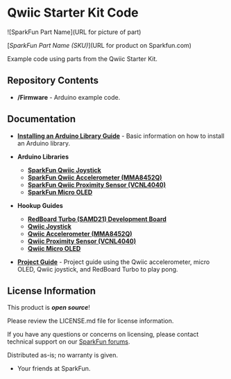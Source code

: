 Qwiic Starter Kit Code
========================================


![SparkFun Part Name](URL for picture of part)

[*SparkFun Part Name (SKU)*](URL for product on Sparkfun.com)

Example code using parts from the Qwiic Starter Kit.


Repository Contents
-------------------

* **/Firmware** - Arduino example code.

Documentation
--------------

* **[Installing an Arduino Library Guide](https://learn.sparkfun.com/tutorials/installing-an-arduino-library)** - Basic information on how to install an Arduino library.
* **Arduino Libraries**
  * **[SparkFun Qwiic Joystick](https://github.com/sparkfun/SparkFun_Qwiic_Joystick_Arduino_Library)**
  * **[SparkFun Qwiic Accelerometer (MMA8452Q)](https://github.com/sparkfun/SparkFun_MMA8452Q_Arduino_Library)**
  * **[SparkFun Qwiic Proximity Sensor (VCNL4040)](https://github.com/sparkfun/SparkFun_VCNL4040_Arduino_Library)**
  * **[SparkFun Micro OLED](https://github.com/sparkfun/SparkFun_Micro_OLED_Arduino_Library)**

* **Hookup Guides**
  * **[RedBoard Turbo (SAMD21) Development Board](https://learn.sparkfun.com/tutorials/redboard-turbo-hookup-guide)**
  * **[Qwiic Joystick](https://learn.sparkfun.com/tutorials/qwiic-joystick-hookup-guide)**
  * **[Qwiic Accelerometer (MMA8452Q)](https://learn.sparkfun.com/tutorials/qwiic-accelerometer-mma8452q-hookup-guide)**
  * **[Qwiic Proximity Sensor (VCNL4040)](https://learn.sparkfun.com/tutorials/qwiic-proximity-sensor-vcnl4040-hookup-guide)**
  * **[Qwiic Micro OLED](https://learn.sparkfun.com/tutorials/qwiic-micro-oled-hookup-guide)** 
* **[Project Guide](https://learn.sparkfun.com/tutorials/qwiic-starter-kit-project-guide)** - Project guide using the Qwiic accelerometer, micro OLED, Qwiic joystick, and RedBoard Turbo to play pong.

License Information
-------------------

This product is _**open source**_! 

Please review the LICENSE.md file for license information. 

If you have any questions or concerns on licensing, please contact technical support on our [SparkFun forums](https://forum.sparkfun.com/viewforum.php?f=152).

Distributed as-is; no warranty is given.

- Your friends at SparkFun.

_<COLLABORATION CREDIT>_

